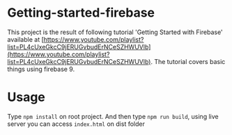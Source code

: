 # Getting-started-firebase

This project is the result of following tutorial 'Getting Started with Firebase' available at [https://www.youtube.com/playlist?list=PL4cUxeGkcC9jERUGvbudErNCeSZHWUVlb](https://www.youtube.com/playlist?list=PL4cUxeGkcC9jERUGvbudErNCeSZHWUVlb).
The tutorial covers basic things using firebase 9.

# Usage
Type `npm install` on root project. And then type `npm run build`, using live server you can access `index.html` on dist folder
